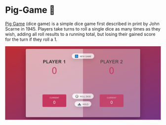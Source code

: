 # Pig-Game 🐷

[Pig Game](https://shakiba-vakili.github.io/Pig-Game/) (dice game) is a simple dice game first described in print by John Scarne in 1945.
Players take turns to roll a single dice as many times as they wish, adding all roll results to a running total, but losing their gained score for the turn if they roll a 1.



<img src="img/pig-game-demo.png" alt="Aimeos logo" title="Aimeos"  />
